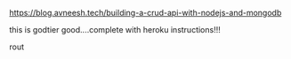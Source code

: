 https://blog.avneesh.tech/building-a-crud-api-with-nodejs-and-mongodb

this is godtier good....complete with heroku instructions!!!

rout